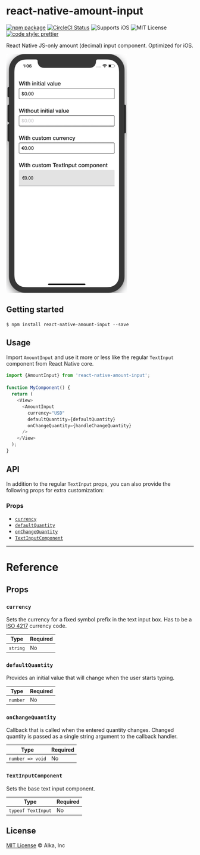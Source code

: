 # react-native-amount-input

[![npm package](https://img.shields.io/npm/v/react-native-amount-input.svg)](https://www.npmjs.org/package/react-native-amount-input)
[![CircleCI Status](https://img.shields.io/circleci/project/github/alkafinance/react-native-amount-input/master.svg)](https://circleci.com/gh/alkafinance/workflows/react-native-amount-input/tree/master)
![Supports iOS](https://img.shields.io/badge/platforms-ios-lightgrey.svg)
![MIT License](https://img.shields.io/npm/l/react-native-amount-input.svg)
[![code style: prettier](https://img.shields.io/badge/code_style-prettier-ff69b4.svg?style=flat-square)](https://github.com/prettier/prettier)

React Native JS-only amount (decimal) input component. Optimized for iOS.

<img src="./.github/demo.gif" width="auto" height="640">

## Getting started

`$ npm install react-native-amount-input --save`

## Usage

Import `AmountInput` and use it more or less like the regular `TextInput` component from React Native core.

```javascript
import {AmountInput} from 'react-native-amount-input';

function MyComponent() {
  return (
    <View>
      <AmountInput
        currency="USD"
        defaultQuantity={defaultQuantity}
        onChangeQuantity={handleChangeQuantity}
      />
    </View>
  );
}
```

## API

In addition to the regular `TextInput` props, you can also provide the following props for extra customization:

### Props

- [`currency`](#currency)
- [`defaultQuantity`](#defaultQuantity)
- [`onChangeQuantity`](#onChangeQuantity)
- [`TextInputComponent`](#TextInputComponent)

---

# Reference

## Props

### `currency`

Sets the currency for a fixed symbol prefix in the text input box. Has to be a [ISO 4217](https://www.iso.org/iso-4217-currency-codes.html) currency code.

| Type     | Required |
| -------- | -------- |
| `string` | No       |

### `defaultQuantity`

Provides an initial value that will change when the user starts typing.

| Type     | Required |
| -------- | -------- |
| `number` | No       |

### `onChangeQuantity`

Callback that is called when the entered quantity changes. Changed quantity is passed as a single string argument to the callback handler.

| Type             | Required |
| ---------------- | -------- |
| `number => void` | No       |

### `TextInputComponent`

Sets the base text input component.

| Type               | Required |
| ------------------ | -------- |
| `typeof TextInput` | No       |

## License

[MIT License](./LICENSE) © Alka, Inc
